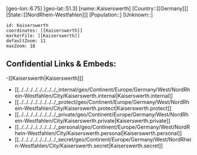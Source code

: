 ﻿---
location: [51.3,6.75]
mapzoom: [7,12] 
mapmarker: city 
type: City
tags:
- geo/City


SpocWebEntityId: 31257
isDeleted: false
confidential: public

---
[geo-lon::6.75]
[geo-lat::51.3]
[name::Kaiserswerth]
[Country::[[Germany]]]
[State::[[NordRhein-Westfahlen]]]
[Population::]
[Unknown::]


```leaflet
id: Kaiserswerth
coordinates: [[Kaiserswerth]]
markerFile: [[Kaiserswerth]]
defaultZoom: 11 
maxZoom: 18
```


## Confidential Links & Embeds: 
-[[Kaiserswerth|Kaiserswerth]]] 
- [[../../../../../../../../_internal/geo/Continent/Europe/Germany/West/NordRhein-Westfahlen/City/Kaiserswerth.internal|Kaiserswerth.internal]] 
- [[../../../../../../../../_protect/geo/Continent/Europe/Germany/West/NordRhein-Westfahlen/City/Kaiserswerth.protect|Kaiserswerth.protect]] 
- [[../../../../../../../../_private/geo/Continent/Europe/Germany/West/NordRhein-Westfahlen/City/Kaiserswerth.private|Kaiserswerth.private]] 
- [[../../../../../../../../_personal/geo/Continent/Europe/Germany/West/NordRhein-Westfahlen/City/Kaiserswerth.personal|Kaiserswerth.personal]] 
- [[../../../../../../../../_secret/geo/Continent/Europe/Germany/West/NordRhein-Westfahlen/City/Kaiserswerth.secret|Kaiserswerth.secret]] 
